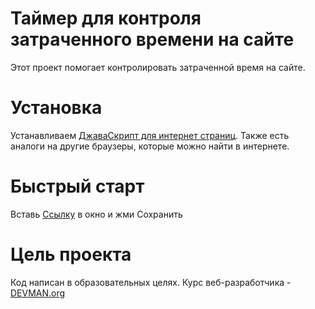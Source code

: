 # Таймер для контроля затраченного времени на сайте

Этот проект помогает контролировать затраченной время на сайте.

# Установка

Устанавливаем [ДжаваСкрипт для интернет страниц](https://chrome.google.com/webstore/detail/custom-javascript-for-web/poakhlngfciodnhlhhgnaaelnpjljija).
Также есть аналоги на другие браузеры, которые можно найти в интернете.

# Быстрый старт
Вставь [Ссылку](https://cdn.rawgit.com/nickkorolevv/34_timemachine/143d2f49/index.js) в окно и жми Сохранить


# Цель проекта

Код написан в образовательных целях. Курс веб-разработчика - [DEVMAN.org](https://devman.org)
